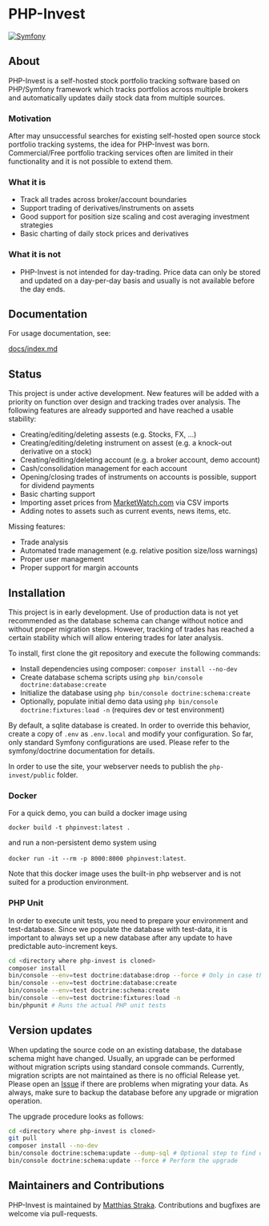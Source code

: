 # PHP-Invest
[![Symfony](https://github.com/matthiasstraka/php-invest/actions/workflows/symfony.yml/badge.svg)](https://github.com/matthiasstraka/php-invest/actions/workflows/symfony.yml)

## About
PHP-Invest is a self-hosted stock portfolio tracking software based on PHP/Symfony framework which tracks portfolios across multiple brokers and automatically updates daily stock data from multiple sources.

### Motivation
After may unsuccessful searches for existing self-hosted open source stock portfolio tracking systems, the idea for PHP-Invest was born.
Commercial/Free portfolio tracking services often are limited in their functionality and it is not possible to extend them.

### What it is
* Track all trades across broker/account boundaries
* Support trading of derivatives/instruments on assets
* Good support for position size scaling and cost averaging investment strategies
* Basic charting of daily stock prices and derivatives

### What it is not
* PHP-Invest is not intended for day-trading. Price data can only be stored and updated on a day-per-day basis and usually is not available before the day ends.

## Documentation
For usage documentation, see:

[docs/index.md](https://github.com/matthiasstraka/php-invest/blob/main/docs/index.md)

## Status
This project is under active development.
New features will be added with a priority on function over design and tracking trades over analysis.
The following features are already supported and have reached a usable stability:
* Creating/editing/deleting assests (e.g. Stocks, FX, ...)
* Creating/editing/deleting instrument on assest (e.g. a knock-out derivative on a stock)
* Creating/editing/deleting account (e.g. a broker account, demo account)
* Cash/consolidation management for each account
* Opening/closing trades of instruments on accounts is possible, support for dividend payments
* Basic charting support
* Importing asset prices from [MarketWatch.com](https://www.marketwatch.com/) via CSV imports
* Adding notes to assets such as current events, news items, etc.

Missing features:
* Trade analysis
* Automated trade management (e.g. relative position size/loss warnings)
* Proper user management
* Proper support for margin accounts

## Installation
This project is in early development.
Use of production data is not yet recommended as the database schema can change without notice and without proper migration steps.
However, tracking of trades has reached a certain stability which will allow entering trades for later analysis.

To install, first clone the git repository and execute the following commands:

* Install dependencies using composer: `composer install --no-dev`
* Create database schema scripts using `php bin/console doctrine:database:create`
* Initialize the database using `php bin/console doctrine:schema:create`
* Optionally, populate initial demo data using `php bin/console doctrine:fixtures:load -n` (requires dev or test environment)

By default, a sqlite database is created. In order to override this behavior, create a copy of `.env` as `.env.local` and modify your configuration.
So far, only standard Symfony configurations are used. Please refer to the symfony/doctrine documentation for details.

In order to use the site, your webserver needs to publish the `php-invest/public` folder.

### Docker
For a quick demo, you can build a docker image using

```docker build -t phpinvest:latest .```

and run a non-persistent demo system using

```docker run -it --rm -p 8000:8000 phpinvest:latest```.

Note that this docker image uses the built-in php webserver and is not suited for a production environment.

### PHP Unit
In order to execute unit tests, you need to prepare your environment and test-database.
Since we populate the database with test-data, it is important to always set up a new database after any update to have predictable auto-increment keys.

```bash
cd <directory where php-invest is cloned>
composer install
bin/console --env=test doctrine:database:drop --force # Only in case there is an old version
bin/console --env=test doctrine:database:create
bin/console --env=test doctrine:schema:create
bin/console --env=test doctrine:fixtures:load -n
bin/phpunit # Runs the actual PHP unit tests
```

## Version updates
When updating the source code on an existing database, the database schema might have changed.
Usually, an upgrade can be performed without migration scripts using standard console commands.
Currently, migration scripts are not maintained as there is no official Release yet.
Please open an [Issue](https://github.com/matthiasstraka/php-invest/issues) if there are problems when migrating your data.
As always, make sure to backup the database before any upgrade or migration operation.

The upgrade procedure looks as follows:
```bash
cd <directory where php-invest is cloned>
git pull
composer install --no-dev
bin/console doctrine:schema:update --dump-sql # Optional step to find out what will change (no execution yet)
bin/console doctrine:schema:update --force # Perform the upgrade
```

## Maintainers and Contributions
PHP-Invest is maintained by [Matthias Straka](https://github.com/matthiasstraka).
Contributions and bugfixes are welcome via pull-requests.
